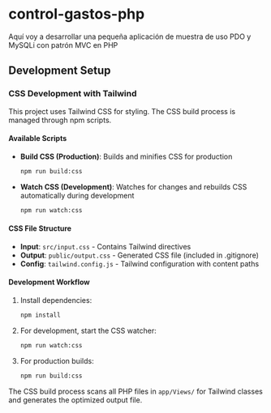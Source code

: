 # control-gastos-php
Aquí voy a desarrollar una pequeña aplicación de muestra de uso PDO  y MySQLi con patrón MVC en PHP

## Development Setup

### CSS Development with Tailwind

This project uses Tailwind CSS for styling. The CSS build process is managed through npm scripts.

#### Available Scripts

- **Build CSS (Production)**: Builds and minifies CSS for production
  ```bash
  npm run build:css
  ```

- **Watch CSS (Development)**: Watches for changes and rebuilds CSS automatically during development
  ```bash
  npm run watch:css
  ```

#### CSS File Structure

- **Input**: `src/input.css` - Contains Tailwind directives
- **Output**: `public/output.css` - Generated CSS file (included in .gitignore)
- **Config**: `tailwind.config.js` - Tailwind configuration with content paths

#### Development Workflow

1. Install dependencies:
   ```bash
   npm install
   ```

2. For development, start the CSS watcher:
   ```bash
   npm run watch:css
   ```

3. For production builds:
   ```bash
   npm run build:css
   ```

The CSS build process scans all PHP files in `app/Views/` for Tailwind classes and generates the optimized output file.
